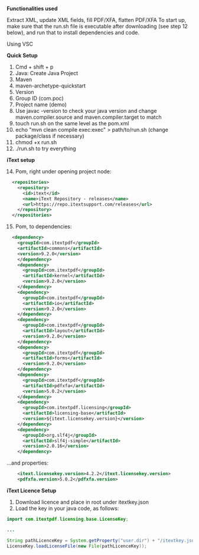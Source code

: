__Functionalities used__

Extract XML, update XML fields, fill PDF/XFA, flatten PDF/XFA
To start up, make sure that the run.sh file is executable after downloading (see step 12 below), and run that to install dependencies and code.

Using VSC


__Quick Setup__

1. Cmd + shift + p
2. Java: Create Java Project
3. Maven
4. maven-archetype-quickstart
5. Version
6. Group ID (com.poc)
7. Project name (demo)
8. Use javac -version to check your java version and change maven.compiler.source and maven.compiler.target to match
10. touch run.sh on the same level as the pom.xml
11. echo "mvn clean compile exec:exec" > path/to/run.sh (change package/class if necessary)
12.  chmod +x run.sh
13. ./run.sh to try everything

__iText setup__

14. Pom, right under opening project node:

```xml
  <repositories>
    <repository>
      <id>itext</id>
      <name>iText Repository - releases</name>
      <url>https://repo.itextsupport.com/releases</url>
    </repository>
  </repositories>
```

15. Pom, to dependencies:
```xml
  <dependency>
    <groupId>com.itextpdf</groupId>
    <artifactId>commons</artifactId>
    <version>9.2.0</version>
    </dependency>
    <dependency>
      <groupId>com.itextpdf</groupId>
      <artifactId>kernel</artifactId>
      <version>9.2.0</version>
    </dependency>
    <dependency>
      <groupId>com.itextpdf</groupId>
      <artifactId>io</artifactId>
      <version>9.2.0</version>
    </dependency>
    <dependency>
      <groupId>com.itextpdf</groupId>
      <artifactId>layout</artifactId>
      <version>9.2.0</version>
    </dependency>
    <dependency>
      <groupId>com.itextpdf</groupId>
      <artifactId>forms</artifactId>
      <version>9.2.0</version>
    </dependency>
    <dependency>
      <groupId>com.itextpdf</groupId>
      <artifactId>pdfxfa</artifactId>
      <version>5.0.2</version>
    </dependency>
    <dependency>
      <groupId>com.itextpdf.licensing</groupId>
      <artifactId>licensing-base</artifactId>
      <version>${itext.licensekey.version}</version>
    </dependency>
    <dependency>
      <groupId>org.slf4j</groupId>
      <artifactId>slf4j-simple</artifactId>
      <version>2.0.16</version>
    </dependency>
```

...and properties:

```xml
    <itext.licensekey.version>4.2.2</itext.licensekey.version>
    <pdfxfa.version>5.0.2</pdfxfa.version>
  ```

__iText Licence Setup__

1. Download licence and place in root under itextkey.json
2. Load the key in your java code, as follows:

```java
import com.itextpdf.licensing.base.LicenseKey;

...

String pathLicenceKey = System.getProperty("user.dir") + "/itextkey.json";
LicenseKey.loadLicenseFile(new File(pathLicenceKey));
```


